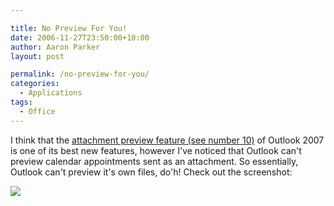 ```yaml
---

title: No Preview For You!
date: 2006-11-27T23:50:00+10:00
author: Aaron Parker
layout: post

permalink: /no-preview-for-you/
categories:
  - Applications
tags:
  - Office
---
```

I think that the [attachment preview feature (see number 10)](http://www.microsoft.com/uk/office/preview/programs/outlook/top10.mspx) of Outlook 2007 is one of its best new features, however I've noticed that Outlook can't preview calendar appointments sent as an attachment. So essentially, Outlook can't preview it's own files, do'h! Check out the screenshot:

![]({{site.baseurl}}/media/2006/11/1000.14.198.OutlookPreview.png)